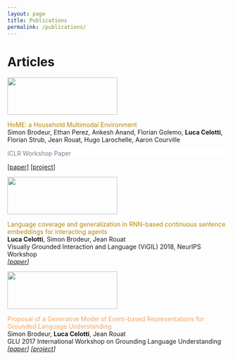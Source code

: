```yaml
---
layout: page
title: Publications
permalink: /publications/
---
```


# Articles

<tr>
   <td width="250"><img src="figs/recon_face-01.png" alt="" width="250" height="85"></td>
       <td valign="middle" width="760"><p><font color="DarkGoldenrod">HoME: a Household Multimodal Environment</font><br>
       Simon Brodeur, Ethan Perez, Ankesh Anand, Florian Golemo, <strong>Luca Celotti</strong>, Florian Strub, Jean Rouat, Hugo Larochelle, Aaron
Courville <br>
<p style="color: #708090; background-color: #ffffff">ICLR Workshop Paper</p> 
   <span style="font-weight: normal;">[<a href="https://openreview.net/pdf?id=B1pJ3dkwG">paper</a>] [<a href="https://home-platform.github.io/">project</a>] </span>
   </em></p></td>
</tr>


<tr>
   <td width="250"><img src="figs/recon_face-01.png" alt="" width="250" height="85"></td>
       <td valign="middle" width="760"><p><font color="DarkGoldenrod">Language coverage and generalization
in RNN-based continuous sentence embeddings
for interacting agents</font><br>
       <strong>Luca Celotti</strong>, Simon Brodeur,  Jean Rouat<br>
   Visually Grounded Interaction and Language (ViGIL) 2018, NeurIPS
Workshop<em><br>
   <span style="font-weight: normal;">[<a href="https://nips2018vigil.github.io/static/papers/accepted/3.pdf">paper</a>]</span>
   </em></p></td>
</tr>


<tr>
   <td width="250"><img src="figs/recon_face-01.png" alt="" width="250" height="85"></td>
       <td valign="middle" width="760"><p><font color="SandyBrown">Proposal of a Generative Model of Event-based Representations for Grounded Language Understanding</font><br>
       Simon Brodeur, <strong>Luca Celotti</strong>, Jean Rouat<br>
   GLU 2017 International Workshop on Grounding Language Understanding<em><br>
   <span style="font-weight: normal;">[<a href="http://www.speech.kth.se/glu2017/papers/GLU2017_paper_16.pdf">paper</a>] [<a href="https://ieee-dataport.org/open-access/create-multimodal-dataset-unsupervised-learning-and-generative-modeling-sensory-data">project</a>] </span>
   </em></p></td>
</tr>

          
